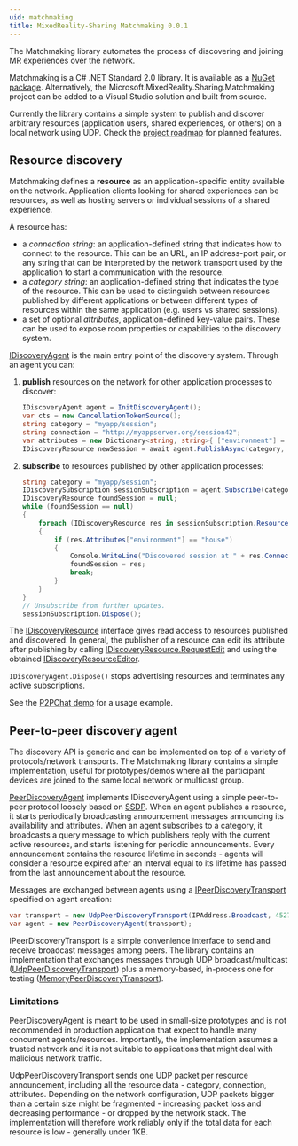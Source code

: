 ```yaml
---
uid: matchmaking
title: MixedReality-Sharing Matchmaking 0.0.1
---
```

The Matchmaking library automates the process of discovering and joining MR experiences over the network.

Matchmaking is a C# .NET Standard 2.0 library. It is available as a [NuGet package](insert_link). Alternatively, the Microsoft.MixedReality.Sharing.Matchmaking project can be added to a Visual Studio solution and built from source.

Currently the library contains a simple system to publish and discover arbitrary resources (application users, shared experiences, or others) on a local network using UDP. Check the [project roadmap](../../../docs/manual/roadmap.md) for planned features.

## Resource discovery

Matchmaking defines a __resource__ as an application-specific entity available on the network. Application clients looking for shared experiences can be resources, as well as hosting servers or individual sessions of a shared experience.

A resource has:

- a _connection string_: an application-defined string that indicates how to connect to the resource. This can be an URL, an IP address-port pair, or any string that can be interpreted by the network transport used by the application to start a communication with the resource.
- a _category string_: an application-defined string that indicates the type of the resource. This can be used to distinguish between resources published by different applications or between different types of resources within the same application (e.g. users vs shared sessions).
- a set of optional _attributes_, application-defined key-value pairs. These can be used to expose room properties or capabilities to the discovery system.

[IDiscoveryAgent](xref:Microsoft.MixedReality.Sharing.Matchmaking.IDiscoveryAgent) is the main entry point of the discovery system. Through an agent you can:

1. **publish** resources on the network for other application processes to discover:

    ```csharp
    IDiscoveryAgent agent = InitDiscoveryAgent();
    var cts = new CancellationTokenSource();
    string category = "myapp/session";
    string connection = "http://myappserver.org/session42";
    var attributes = new Dictionary<string, string>{ ["environment"] = "house" };
    IDiscoveryResource newSession = await agent.PublishAsync(category, connection, attributes, cts.Token);
    ```

2. **subscribe** to resources published by other application processes:

    ```csharp
    string category = "myapp/session";
    IDiscoverySubscription sessionSubscription = agent.Subscribe(category);
    IDiscoveryResource foundSession = null;
    while (foundSession == null)
    {
        foreach (IDiscoveryResource res in sessionSubscription.Resources)
        {
            if (res.Attributes["environment"] == "house")
            {
                Console.WriteLine("Discovered session at " + res.Connection);
                foundSession = res;
                break;
            }
        }
    }
    // Unsubscribe from further updates.
    sessionSubscription.Dispose();
    ```

The [IDiscoveryResource](xref:Microsoft.MixedReality.Sharing.Matchmaking.IDiscoveryResource) interface gives read access to resources published and discovered. In general, the publisher of a resource can edit its attribute after publishing by calling [IDiscoveryResource.RequestEdit](xref:Microsoft.MixedReality.Sharing.Matchmaking.IDiscoveryResource.RequestEdit) and using the obtained [IDiscoveryResourceEditor](xref:Microsoft.MixedReality.Sharing.Matchmaking.IDiscoveryResourceEditor).

`IDiscoveryAgent.Dispose()` stops advertising resources and terminates any active subscriptions.

See the [P2PChat demo](../examples/P2PChat/P2PChat.cs) for a usage example.

## Peer-to-peer discovery agent

The discovery API is generic and can be implemented on top of a variety of protocols/network transports. The Matchmaking library contains a simple implementation, useful for prototypes/demos where all the participant devices are joined to the same local network or multicast group.

[PeerDiscoveryAgent](xref:Microsoft.MixedReality.Sharing.Matchmaking.PeerDiscoveryAgent) implements IDiscoveryAgent using a simple peer-to-peer protocol loosely based on [SSDP](https://tools.ietf.org/html/draft-cai-ssdp-v1-03). When an agent publishes a resource, it starts periodically broadcasting announcement messages announcing its availability and attributes. When an agent subscribes to a category, it broadcasts a query message to which publishers reply with the current active resources, and starts listening for periodic announcements. Every announcement contains the resource lifetime in seconds - agents will consider a resource expired after an interval equal to its lifetime has passed from the last announcement about the resource.

Messages are exchanged between agents using a [IPeerDiscoveryTransport](xref:Microsoft.MixedReality.Sharing.Matchmaking.IPeerDiscoveryTransport) specified on agent creation:

```csharp
var transport = new UdpPeerDiscoveryTransport(IPAddress.Broadcast, 45278);
var agent = new PeerDiscoveryAgent(transport);
```

IPeerDiscoveryTransport is a simple convenience interface to send and receive broadcast messages among peers. The library contains an implementation that exchanges messages through UDP broadcast/multicast ([UdpPeerDiscoveryTransport](xref:Microsoft.MixedReality.Sharing.Matchmaking.IPeerDiscoveryTransport)) plus a memory-based, in-process one for testing ([MemoryPeerDiscoveryTransport](xref:Microsoft.MixedReality.Sharing.Matchmaking.MemoryPeerDiscoveryTransport)).

### Limitations

PeerDiscoveryAgent is meant to be used in small-size prototypes and is not recommended in production application that expect to handle many concurrent agents/resources. Importantly, the implementation assumes a trusted network and it is not suitable to applications that might deal with malicious network traffic.

UdpPeerDiscoveryTransport sends one UDP packet per resource announcement, including all the resource data - category, connection, attributes. Depending on the network configuration, UDP packets bigger than a certain size might be fragmented - increasing packet loss and decreasing performance - or dropped by the network stack. The implementation will therefore work reliably only if the total data for each resource is low - generally under 1KB.
